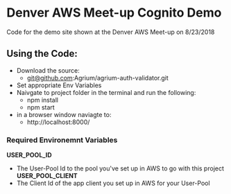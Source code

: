 # Denver AWS Meet-up Cognito Demo

Code for the demo site shown at the Denver AWS Meet-up on 8/23/2018

## Using the Code:
* Download the source:
  * git@github.com:Agrium/agrium-auth-validator.git
* Set appropriate Env Variables 
* Naivgate to project folder in the terminal and run the following: 
  * npm install
  * npm start
* in a browser window naviagte to:
  * http://localhost:8000/

### Required Environemnt Variables
**USER_POOL_ID**
* The User-Pool Id to the pool you've set up in AWS to go with this project
**USER_POOL_CLIENT**
* The Client Id of the app client you set up in AWS for your User-Pool
